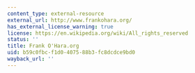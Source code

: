 ```yaml
---
content_type: external-resource
external_url: http://www.frankohara.org/
has_external_license_warning: true
license: https://en.wikipedia.org/wiki/All_rights_reserved
status: ''
title: Frank O'Hara.org
uid: b59c0fbc-f1d0-4075-88b3-fc8dcdce9bd0
wayback_url: ''
---
```

